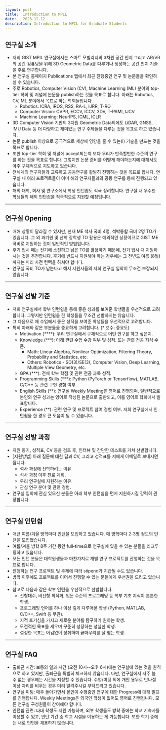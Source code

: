 ```yaml
---
layout: post
title:  Introduction to MPIL
date:   2023-12-12
description: Introduction to MPIL for Graduate Students
---
```

## 연구실 소개

- 저희 GIST MPIL 연구실에서는 스마트 모빌리티의 3차원 공간 인지 그리고 AR/VR의 공간 컴퓨팅을 위해 3D Geometric Data를 다루거나 생성하는 공간 인지 기술을 주로 연구합니다.
- 본 연구실 홈페이지 Publications 탭에서 최근 진행중인 연구 및 논문들을 확인하실 수 있습니다.
- 주로 Robotics, Computer Vision (CV), Machine Learning (ML) 분야의 top-tier 학회 및 저널에 논문을 publish하는 것을 목표로 합니다.
아래는 Robotics, CV, ML 분야에서 목표로 하는 학회들입니다. <br/>
  - Robotics: ICRA, IROS, RSS, RA-L, IJRR, T-RO
  - Computer Vision: CVPR, ECCV, ICCV, 3DV, T-PAMI, IJCV
  - Machine Learning: NeurIPS, ICML, ICLR
- 3D Computer Vision 기반의 3차원 Geometric Data외에도 LiDAR, GNSS, IMU Data 등 더 다양하고 재미있는 연구 주제들을 다루는 것을 목표로 하고 있습니다.
- 논문 publish 이상으로 궁극적으로 세상에 영향을 줄 수 있는(!) 기술을 만드는 것을 목표로 합니다.
- 또한 top-tier 학회 및 저널에 accept되는지 보다 우리가 만족할만한 수준의 연구를 하는 것을 목표로 합니다. 그렇지만 논문 준비를 어떻게 해야하는지에 대해서도 아주 구체적으로 지도하고 있습니다.
- 전세계의 연구자들과 교류하고 공동연구를 활발히 진행하는 것을 목표로 합니다. 연구실 내 여러 프로젝트들이 이미 해외 연구자들과의 공동 연구를 통해 진행되고 있습니다.
- 해외 대학, 회사 및 연구소에서 학생 인턴쉽도 적극 장려합니다. 연구실 내 우수한 학생들의 해외 인턴쉽을 적극적으로 지원할 예정입니다.


---
## 연구실 Opening

- 매해 상황이 달라질 수 있지만, 현재 ME 석사 국비 4명, 석박통합 국비 2명 TO가 있습니다. 그 외 과기원 및 산학 장학생 TO 활용은 예외적인 상황이므로 GIST ME 국비로 지원하는 것이 일반적인 방법입니다.
- 후기 입시 때는 전기에 소진하고 남은 TO를 활용하기 때문에, 전기 입시 때 지원하시는 것을 추천합니다. 후기에 반드시 지원해야 하는 경우에는 그 전년도 여름 (8월)까지는 미리 사전 컨택을 하셔야 합니다.
- 연구실 국비 TO가 남는다고 해서 지원자들의 저희 연구실 입학이 무조건 보장되지 않습니다.


---
## 연구실 선발 기준

- 저희 연구실에서 학부 인턴쉽을 통해 좋은 성과를 보여준 학생들을 우선적으로 고려합니다. 그렇지만 인턴쉽을 한 학생들을 무조건 선발하지는 않습니다.
- 그 다음으로 제 수업에서 좋은 성적을 보여준 학생들을 우선적으로 고려합니다.
- 특히 아래와 같은 부분들을 중요하게 고려합니다. (* 갯수: 중요도)
  - Motivation (\****): 우리 연구실에서 구체적으로 어떤 연구를 하고 싶은지.
  - Knowledge (\***): 아래 관련 수업 수강 여부 및 성적. 또는 관련 전공 지식 수준.
    - Math: Linear Algebra, Nonliear Optimization, Filtering Theory, Probability and Statistics, etc.
    - Others: Robotics - SO(3)/SE(3), Computer Vision, Deep Learning, Multiple View Geometry, etc.
  - GPA (\***): 전체 학부 학점 및 관련 전공 과목 성적.
  - Programming Skills (\***): Python (PyTorch or Tensorflow), MATLAB, C/C++ 등 관련 구현 경험 여부.
  - English Skills (\**): 연구실 Weekly Meeting은 영어로 진행되며, 일반적으로 본인의 연구 성과는 영어로 작성된 논문으로 출판되고, 이를 영어로 학회에서 발표합니다.
  - Experience (\**): 관련 연구 및 프로젝트 참여 경험 여부. 저희 연구실에서 인턴쉽을 한 경우 큰 도움이 될 수 있습니다.


---
## 연구실 선발 과정

- 지원 동기, 성적표, CV 등을 검토 후, 인터뷰 및 간단한 테스트를 거쳐 선발합니다.
- [지원방법] 아래 질문에 대한 답과 CV, 그리고 성적표를 저에게 이메일로 보내시면 됩니다.
  - 석사 과정에 진학하려는 이유.
  - 석사 과정 이후 진로 계획.
  - 우리 연구실에 지원하는 이유.
  - 관심 연구 분야 및 관련 경험.
- 연구실 입학에 관심 있으신 분들은 아래 학부 인턴쉽을 먼저 지원하시길 강력히 권장합니다.


---
## 연구실 인턴쉽

- 매년 여름/겨울 방학마다 인턴을 모집하고 있습니다. 매 방학마다 2-3명 정도의 인턴을 모집했습니다.
- 여름/겨울 방학 8주 기간 동안 full-time으로 연구실에 있을 수 있는 분들을 리크루팅하고 있습니다.
- 모든 인턴 분들은 대학원생들과 마찬가지로 개별 연구 프로젝트를 진행하는 것을 목표로 합니다.
- 진행하는 연구 프로젝트 및 주제에 따라 stipend가 지급될 수도 있습니다.
- 방학 이후에도 프로젝트를 이어서 진행할 수 있는 분들에게 우선권을 드리고 있습니다.
- 참고로 다음과 같은 학부 인턴을 우선적으로 선발합니다.
  - 선형대수, 비선형 최적화, 입문 수준의 프로그래밍 등 학부 기초 지식이 튼튼한 학생.
  - 프로그래밍 언어를 하나 이상 깊게 다루어본 학생 (Python, MATLAB, C/C++, Swift 등 무관).
  - 지적 호기심을 가지고 새로운 분야를 탐구하기 원하는 학생.
  - 도전적인 목표를 세우며 꾸준히 성장하는 성실한 학생.
  - 설정한 목표는 어김없이 성취하며 끝마무리를 잘 맺는 학생.


---
## 연구실 FAQ

- 출퇴근 시간: 보통의 일과 시간 (오전 10시--오후 6시)에는 연구실에 있는 것을 원칙으로 하고 있지만, 출퇴근을 특별히 체크하지 않습니다. 다만, 연구실에서 자주 볼 수 없는 경우에는 시간을 지정할 수 있습니다. 수업/미팅 외에 개인 용무로 반나절 이상 자리를 비우는 경우 미리 알려주시길 부탁드리고 있습니다.
- 연구실 미팅: 매주 돌아가면서 본인이 수행중인 연구에 대한 Progress에 대해 발표를 진행합니다. Weekly Meetings은 외국인 학생이 없어도 영어로 진행됩니다. 모든 연구실 구성원들이 참여해야 합니다.
- 인턴쉽 관련: 타대 학생도 지원 가능하며, 외부 학생들도 방학 중에는 학교 기숙사를 이용할 수 있고, 인턴 기간 중 학교 시설을 이용하는 게 가능합니다. 또한 학기 중에는 새로 인턴을 채용하지 않습니다.






<!-- 
이 글은 제 연구 지도 계획을 다루고 있습니다.
저와 함께 진행하는 연구를 통해 MPIL 석사/박사과정 학생들이 *실력있고 창의적인 연구자*로 성장하기를 바랍니다.
더불어 저도 좋은 멘토, 연구자로 성장하기 위해 끊임 없이 노력할 계획입니다.

대학원 과정은 학사 과정과는 다르게 기존 지식 습득보다는 *새로운 지식 창조*를 강조합니다.
따라서, 대학원생들은 학위 과정 동안 치열한 연구를 통해 기존 기술이 지닌 한계점을 개선/극복하고 인류 기술 발전 과정에 참여합니다.
처음에는 이 과정이 매우 어렵고 힘들 수 밖에 없습니다.
지금까지 익숙하게 해오던 학습 방식에서 벗어나, 비판적으로 사고하며 창의적으로 문제를 해결해야 하기 때문입니다.
더불어 연구는 교과 시험과는 다르게 언제 연구 성과가 도출될지, 열심히 하면 결과가 나오기는 하는 것인지 알 수 없어 엄청난 노력에도 불구하고 시련을 경험하기도 합니다. 
저 역시 학위 과정을 처음 시작하며 다양한 어려움을 겪었고, 지도 교수님과 여러 선후배들의 도움으로 박사 과정을 무사히 마칠 수 있었습니다.
저는 체계적이고 일관적인 지도를 통해 석사/박사 과정 학생들이 연구 수행 과정에서 *불필요한 시행착오*를 최대한 줄이고 성공적으로 학위 과정을 마칠 수 있도록 도울 예정입니다.

또한, 대학원 신입생들은 대개 학부 과정을 마치고 연구실 생활을 통해 조직/단체 생활을 처음 접합니다.
그렇기 때문에 처음에는 연구실 생활이 낯설고, 다른 사람과 협업하는 일이 어색할 수 있습니다.
하지만, 학생들은 점진적으로 연구 경험을 쌓으면서 연구 수행 능력을 기를 것입니다.
그리고 전문가는 단순히 개인의 실력만 뛰어난 사람이 아니라 효과적인 협업과 소통을 통해 1+1=3을 달성하는 사람이라는 사실을 배울 것입니다.
저는 MPIL 석사/박사 과정 학생들이 연구실 생활을 거치면서 **같이 일하고 싶은 인재** 뿐 아니라 **같이 실패해도 괜찮은 사람**으로 성장하기를 바랍니다.


---
## 원칙
다음은 연구 지도 과정에서 제가 지키고자 하는 세 가지 원칙입니다.

```
1. 자율
2. 책임
3. 보상
```

<ins>자율</ins>: 자율성은 창의적으로 사고할 수 있는 전제 조건이라고 생각합니다.
그렇기 때문에 연구 주제 선정부터 출퇴근 시간까지 최대한 자율적인 연구 환경을 조성하고자 합니다.
하지만, 연구 수행에 있어 처음부터 너무 큰 자율성이 주어지는 경우 오히려 역효과가 날 수 있습니다.
스스로 결정하고, 창의적으로 사고하는 과정이 익숙하지 않을 수 있기 때문입니다.
따라서 연구 수행 초기에는 개개인의 특성과 상황에 맞게, 세세한 지도가 필요할 수도 있습니다.

<ins>책임</ins>: 책임이 없는 자율은 자칫 방종과 방치로 이어질 수 있습니다.
이러한 부작용을 막기 위해, 각 연구실 구성원들은 본인이 설정한 연구 목표와 연구 계획을 세미나를 통해 연구실의 다른 구성원들과 공유합니다.
더불어 본인이 수행한 연구 내용을 다른 구성원들과 공유하면서 자연스럽게 책임감을 느낄 수 있습니다.

<ins>보상</ins>: 보상은 우리에게 왕성하게 연구를 수행할 동기를 부여하기도 하고, 어려운 상황에서 삶의 활력소가 되기도 합니다.
대학원 생활에서 얻을 수 있는 가장 큰 보상은 학위 수여와 논문 출판이지만, 아쉽게도 두 보상은 준비 시간이 오래 걸립니다.
저는 학생들이 작은 성공 (보상)을 자주 경험함으로써 학위 기간을 활기차게 그리고 능동적으로 보낼 수 있도록 돕고자 합니다.
여기에서 말하는 보상은 물질적 보상뿐 아니라 해외 우수 학회 참석, 해외 연수, 공로 표창 등의 보상을 포함합니다.


---
## 문화
다음은 효과적인 연구 수행을 위해 연구실에서 추구하는 두 가지 문화입니다.

```
1. 공유
2. 소통
```

<ins>공유</ins>: 공유는 연구실 내에서 진행하는 연구 프로젝트 내용과 각자의 기여도를 모든 구성원들이 서로 확인할 수 있는 상태를 의미합니다.
이렇게 개인의 연구 진행 상황을 다른 동료들과 실시간으로 공유하는 데에는 큰 용기가 필요합니다.
공유를 통해 자신의 약점과 논리의 허점이 그대로 노출되기 때문입니다.
하지만 공유는 투명성을 이끌어냄으로써 전문성을 기를 수 있는 최적의 환경을 제공합니다.
인공지능 분야가 짧은 기간 동안 급속하게 발전한 배경에도 이러한 공유가 있었습니다.
그리고 공유를 통해 진솔한 소통의 장이 마련됩니다.

<ins>소통</ins>: 진솔한 소통은 사람 간의 돈독한 관계를 만들어주기도 하고, 연구 환경에서는 깊이 있는 연구를 가능케 합니다.
한 사람이 생각한 연구 아이디어나 해석보다는 여러 사람이 함께 다양한 시각으로 바라본 분석이 훨씬 깊이 있기 때문입니다.
원활한 소통을 위해서는 상대방 입장에서 생각하는 역지사지 자세가 필요합니다.
다시 말하면, 내가 알고 있는 것을 상대는 모를 수도 있다는 전제로 대화를 이어가면 좀 더 성숙하게 대화할 수 있습니다.
또한, 감정적인 어휘 대신 구체적인 근거/수치를 통해 이야기를 풀어가면 서로의 감정을 상하지 않고 대화할 수 있습니다.
예를 들어, "이 연구 아이디어는 되게 별로야"보다는 "이 연구 아이디어는 A논문과 B논문을 결합한 형태라 novelty 공격을 받을 수 있을 것 같아"라고, "이 실험 결과는 가치가 없어"보다는 "이전 논문들은 최고 성능을 5% 정도 향상시켰는데 이 결과는 1% 향상이라 실험이 더 필요할 것 같아"라고 말하면 좀 더 성숙하게 대화할 수 있습니다.

---
## 역량
다음은 과정별로 기르고자 하는 역량입니다.
> 석사 과정
  - ###### 선행 연구 논문을 이해하고 이를 비판적으로 검토할 수 있음.
  - ###### 선행 연구의 한계점을 부분적으로 파악하고 한계점 해결을 위한 대안을 제시할 수 있음.
  - ###### 연구 프로젝트<sup>[1]</sup>에 참여하여 각 단계에 기여할 수 있음.


> 박사 과정
  - ###### 관련 분야의 흐름과 최신 연구 동향을 세세하게 파악하고 있음.
  - ###### 연구 문제를 정의하고 창의적으로 해결할 수 있음.
  - ###### 독립적으로 연구 프로젝트를 구성하고 관리할 수 있음.

<!-- 
다음은 연차별로 기르고자 하는 역량입니다. 물론, 본인 역량이 아래에 언급 되어 있는 역량을 상회할 수 있고 시작점이 다를 수 있기 때문에 절대적이지는 않습니다. 그리고 한 가지 주의할 점은 연차는 말 그대로 역량을 의미할 뿐 높은 위계(rank)를 의미하지는 않습니다.

<table style="width:100%">
<tr style="border-top: 2px solid black; border-bottom: 1px solid black;">
<th width="20%" style="text-align: center">
<strong>연차</strong>
</th>
<th width="40%" style="text-align: center">
<strong>연구 역량</strong>
</th>
<th width="40%" style="text-align: center">
<strong>협업 역량</strong>
</th>
</tr>

<tr>
<td style="text-align: center">
석사 1년차
</td>
<td>
관련 선행 연구 논문을 이해하고 설명할 수 있음 <br/>
연구를 수행하기 위한 전공 지식을 지니고 있음
</td>
<td>
주어지는 사양의 시스템을 구현할 수 있음
</td>
</tr>

<tr style="border-bottom: 1px solid black;">
<td style="text-align: center;">
석사 2년차
</td>
<td>
선행 연구의 한계점을 부분적으로 파악할 수 있음 <br/>
한계점 해결을 위한 아이디어를 제시할 수 있음
</td>
<td>
연구 프로젝트<sup>[1]</sup>에 참여하여 각 단계에 기여할 수 있음
</td>
</tr>

<tr>
<td style="text-align: center">
박사 1년차
</td>
<td>
도움을 받아 연구 문제를 정의할 수 있음 <br/>
도움을 받아 연구 문제를 해결할 수 있음
</td>
<td>
소규모 연구 프로젝트를 구성하고 완수할 수 있음
</td>
</tr>

<tr>
<td style="text-align: center">
박사 2년차
</td>
<td>
한 분야의 흐름과 최신 연구 동향을 파악하고 있음 <br/>
조금 도움을 받아 연구 문제를 정의하고 해결할 수 있음
</td>
<td>
연구 프로젝트를 구성하고 관리할 수 있음
</td>
</tr>

<tr>
<td style="text-align: center">
박사 3년차
</td>
<td>
관련 분야의 흐름과 최신 연구 동향을 파악하고 있음 <br/>
연구 문제를 정의하고 해결할 수 있음
</td>
<td>
여러 연구 프로젝트를 관리할 수 있음
</td>
</tr>

<tr style="border-bottom: 2px solid black;">
<td style="text-align: center">
박사 4년차
</td>
<td>
다수 분야의 흐름과 최신 연구 동향을 파악하고 있음 <br/>
독립적으로 연구를 수행할 수 있음
</td>
<td>
여러 연구 프로젝트를 구성하고 관리할 수 있음
</td>
</tr>

</table>
-->
<br/>
<!-- 
<sup> [1] 연구 프로젝트: 선행연구 조사, 한계점 도출, 한계점 해결을 위한 기여점(contribution) 제시, 타당성 검증, 실험 설계, 실험 수행, 실험 결과 분석, 논문 작성, 제출, 퇴고 등 연구 성과 도출을 위한 일련의 과정 </sup>
-->